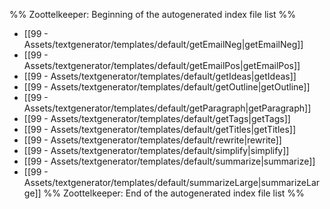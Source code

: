%% Zoottelkeeper: Beginning of the autogenerated index file list  %%
-  [[99 - Assets/textgenerator/templates/default/getEmailNeg|getEmailNeg]]
-  [[99 - Assets/textgenerator/templates/default/getEmailPos|getEmailPos]]
-  [[99 - Assets/textgenerator/templates/default/getIdeas|getIdeas]]
-  [[99 - Assets/textgenerator/templates/default/getOutline|getOutline]]
-  [[99 - Assets/textgenerator/templates/default/getParagraph|getParagraph]]
-  [[99 - Assets/textgenerator/templates/default/getTags|getTags]]
-  [[99 - Assets/textgenerator/templates/default/getTitles|getTitles]]
-  [[99 - Assets/textgenerator/templates/default/rewrite|rewrite]]
-  [[99 - Assets/textgenerator/templates/default/simplify|simplify]]
-  [[99 - Assets/textgenerator/templates/default/summarize|summarize]]
-  [[99 - Assets/textgenerator/templates/default/summarizeLarge|summarizeLarge]]
%% Zoottelkeeper: End of the autogenerated index file list  %%
